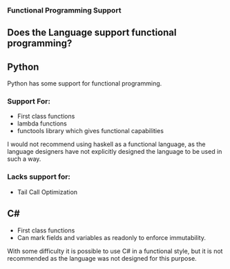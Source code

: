 ### Functional Programming Support
## Does the Language support functional programming?

## Python

Python has some support for functional programming.

### Support For:

* First class functions
* lambda functions
* functools library which gives functional capabilities

I would not recommend using haskell as a functional language, as the language designers have not explicitly designed the language to be used in such a way.

### Lacks support for:
* Tail Call Optimization

## C#

* First class functions
* Can mark fields and variables as readonly to enforce immutability.

With some difficulty it is possible to use C# in a functional style, but it is not recommended as the language was not designed for this purpose.